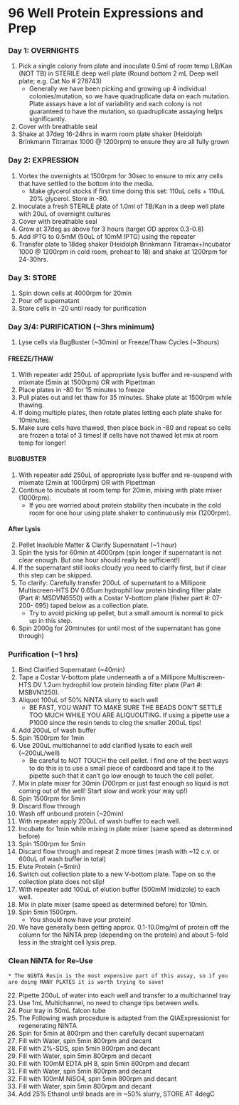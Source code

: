 # 96 Well Protein Expressions and Prep

### Day 1: OVERNIGHTS

1. Pick a single colony from plate and inoculate 0.5ml of room temp LB/Kan (NOT TB) in STERILE deep well plate (Round bottom 2 mL Deep well plate; e.g. Cat No # 278743)
    * Generally we have been picking and growing up 4 individual colonies/mutation, so we have quadruplicate data on each mutation. Plate assays have a lot of variability and each colony is not guaranteed to have the mutation, so quadruplicate assaying helps significantly.
2. Cover with breathable seal
3. Shake at 37deg 16-24hrs in warm room plate shaker (Heidolph Brinkmann Titramax 1000 @ 1200rpm) to ensure they are all fully grown

### Day 2: EXPRESSION

1. Vortex the overnights at 1500rpm for 30sec to ensure to mix any cells that have settled to the bottom into the media.
    * Make glycerol stocks if first time doing this set: 110uL cells + 110uL 20% glycerol. Store in -80.
2. Inoculate a fresh STERILE plate of 1.0ml of TB/Kan in a deep well plate with 20uL of overnight cultures
3. Cover with breathable seal
4. Grow at 37deg as above for 3 hours (target OD approx 0.3-0.8)
5. Add IPTG to 0.5mM (50uL of 10mM IPTG) using the repeater
6. Transfer plate to 18deg shaker (Heidolph Brinkmann Titramax+Incubator 1000 @ 1200rpm in cold room, preheat to 18) and shake at 1200rpm for 24-30hrs.

### Day 3: STORE

1. Spin down cells at 4000rpm for 20min
2. Pour off supernatant
3. Store cells in -20 until ready for purification

### Day 3/4: PURIFICATION (~3hrs minimum)

1. Lyse cells via BugBuster (~30min) or Freeze/Thaw Cycles (~3hours)
#### FREEZE/THAW
1. With repeater add 250uL of appropriate lysis buffer and re-suspend with mixmate (5min at 1500rpm) OR with Pipettman
2. Place plates in -80 for 15 minutes to freeze
3. Pull plates out and let thaw for 35 minutes. Shake plate at 1500rpm while thawing.
4. If doing multiple plates, then rotate plates letting each plate shake for 10minutes.
5. Make sure cells have thawed, then place back in -80 and repeat so cells are frozen a total of 3 times! If cells have not thawed let mix at room temp for longer!
#### BUGBUSTER
1. With repeater add 250uL of appropriate lysis buffer and re-suspend with mixmate (2min at 1000rpm) OR with Pipettman
2. Continue to incubate at room temp for 20min, mixing with plate mixer (1000rpm).
    * If you are worried about protein stability then incubate in the cold room for one hour using plate shaker to continuously mix (1200rpm).
#### After Lysis
2. Pellet Insoluble Matter &amp; Clarify Supernatant (~1 hour)
3. Spin the lysis for 60min at 4000rpm (spin longer if supernatant is not clear enough. But one hour should really be sufficient!)
4. If the supernatant still looks cloudy you need to clarify first, but if clear this step can be skipped.
5. To clarify: Carefully transfer 200uL of supernatant to a Millipore Multiscreen-HTS DV 0.65um hydrophil low protein binding filter plate (Part #: MSDVN6550) with a Costar V-bottom plate (fisher part #: 07-200- 695) taped below as a collection plate.
    * Try to avoid picking up pellet, but a small amount is normal to pick up in this step.
6. Spin 2000g for 20minutes (or until most of the supernatant has gone through)

### Purification (~1 hrs)
1. Bind Clarified Supernatant (~40min)
2. Tape a Costar V-bottom plate underneath a of a Millipore Multiscreen-HTS DV 1.2um hydrophil low protein binding filter plate (Part #: MSBVN1250).
3. Aliquot 100uL of 50% NiNTA slurry to each well
    * BE FAST, YOU WANT TO MAKE SURE THE BEADS DON’T SETTLE TOO MUCH WHILE YOU ARE ALIQUOUTING. If using a pipette use a P1000 since the resin tends to clog the smaller 200uL tips!
4. Add 200uL of wash buffer
5. Spin 1500rpm for 1min
6. Use 200uL multichannel to add clarified lysate to each well (~200uL/well)
    * Be careful to NOT TOUCH the cell pellet. I find one of the best ways to do this is to use a small piece of cardboard and tape it to the pipette such that it can’t go low enough to touch the cell pellet.
7. Mix in plate mixer for 30min (700rpm or just fast enough so liquid is not coming out of the well! Start slow and work your way up!)
8. Spin 1500rpm for 5min
9. Discard flow through
10. Wash off unbound protein (~20min)
11. With repeater apply 200uL of wash buffer to each well.
12. Incubate for 1min while mixing in plate mixer (same speed as determined before)
13. Spin 1500rpm for 5min
14. Discard flow through and repeat 2 more times (wash with ~12 c.v. or 600uL of wash buffer in total)
15. Elute Protein (~5min)
16. Switch out collection plate to a new V-bottom plate. Tape on so the collection plate does not slip!
17. With repeater add 100uL of elution buffer (500mM Imidizole) to each well.
18. Mix in plate mixer (same speed as determined before) for 10min.
19. Spin 5min 1500rpm.
    * You should now have your protein!
20. We have generally been getting approx. 0.1-10.0mg/ml of protein off the column for the NiNTA prep (depending on the protein) and about 5-fold less in the straight cell lysis prep.

### Clean NiNTA for Re-Use
    * The NiNTA Resin is the most expensive part of this assay, so if you are doing MANY PLATES it is worth trying to save!
22. Pipette 200uL of water into each well and transfer to a multichannel tray
23. Use 1mL Multichannel, no need to change tips between wells.
24. Pour tray in 50mL falcon tube
25. The Following wash procedure is adapted from the QIAExpressionist for regenerating NiNTA
26. Spin for 5min at 800rpm and then carefully decant supernatant
27. Fill with Water, spin 5min 800rpm and decant
28. Fill with 2%-SDS, spin 5min 800rpm and decant
29. Fill with Water, spin 5min 800rpm and decant
30. Fill with 100mM EDTA pH 8, spin 5min 800rpm and decant
31. Fill with Water, spin 5min 800rpm and decant
32. Fill with 100mM NiSO4, spin 5min 800rpm and decant
33. Fill with Water, spin 5min 800rpm and decant
34. Add 25% Ethanol until beads are in ~50% slurry, STORE AT 4degC
